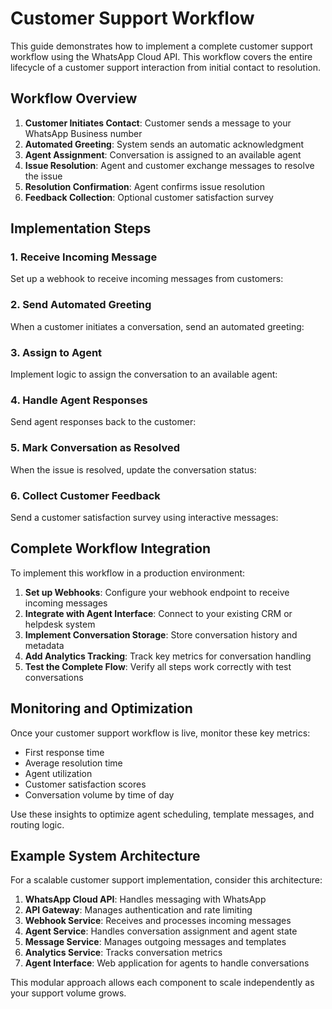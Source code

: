 # Customer Support Workflow

This guide demonstrates how to implement a complete customer support workflow using the WhatsApp Cloud API. This workflow covers the entire lifecycle of a customer support interaction from initial contact to resolution.

## Workflow Overview

1. **Customer Initiates Contact**: Customer sends a message to your WhatsApp Business number
2. **Automated Greeting**: System sends an automatic acknowledgment
3. **Agent Assignment**: Conversation is assigned to an available agent
4. **Issue Resolution**: Agent and customer exchange messages to resolve the issue
5. **Resolution Confirmation**: Agent confirms issue resolution
6. **Feedback Collection**: Optional customer satisfaction survey

## Implementation Steps

### 1. Receive Incoming Message

Set up a webhook to receive incoming messages from customers:

### 2. Send Automated Greeting

When a customer initiates a conversation, send an automated greeting:

### 3. Assign to Agent

Implement logic to assign the conversation to an available agent:

### 4. Handle Agent Responses

Send agent responses back to the customer:

### 5. Mark Conversation as Resolved

When the issue is resolved, update the conversation status:

### 6. Collect Customer Feedback

Send a customer satisfaction survey using interactive messages:

## Complete Workflow Integration

To implement this workflow in a production environment:

1. **Set up Webhooks**: Configure your webhook endpoint to receive incoming messages
2. **Integrate with Agent Interface**: Connect to your existing CRM or helpdesk system
3. **Implement Conversation Storage**: Store conversation history and metadata
4. **Add Analytics Tracking**: Track key metrics for conversation handling
5. **Test the Complete Flow**: Verify all steps work correctly with test conversations

## Monitoring and Optimization

Once your customer support workflow is live, monitor these key metrics:

- First response time
- Average resolution time
- Agent utilization
- Customer satisfaction scores
- Conversation volume by time of day

Use these insights to optimize agent scheduling, template messages, and routing logic.

## Example System Architecture

For a scalable customer support implementation, consider this architecture:

1. **WhatsApp Cloud API**: Handles messaging with WhatsApp
2. **API Gateway**: Manages authentication and rate limiting
3. **Webhook Service**: Receives and processes incoming messages
4. **Agent Service**: Handles conversation assignment and agent state
5. **Message Service**: Manages outgoing messages and templates
6. **Analytics Service**: Tracks conversation metrics
7. **Agent Interface**: Web application for agents to handle conversations

This modular approach allows each component to scale independently as your support volume grows.
